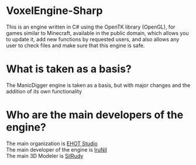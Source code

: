 # VoxelEngine-Sharp
This is an engine written in C# using the OpenTK library (OpenGL), for games similar to Minecraft, available in the public domain, which allows you to update it, add new functions by requested users, and also allows any user to check files and make sure that this engine is safe.

# What is taken as a basis?
The ManicDigger engine is taken as a basis, but with major changes and the addition of its own functionality

# Who are the main developers of the engine?
The main organization is [EHOT Studio](https://github.com/EHOT-Studio)<br/>
The main developer of the engine is [IruNil](https://github.com/IruNil6)<br/>
The main 3D Modeler is [SilRudy](https://sketchfab.com/SilRudy/models)
